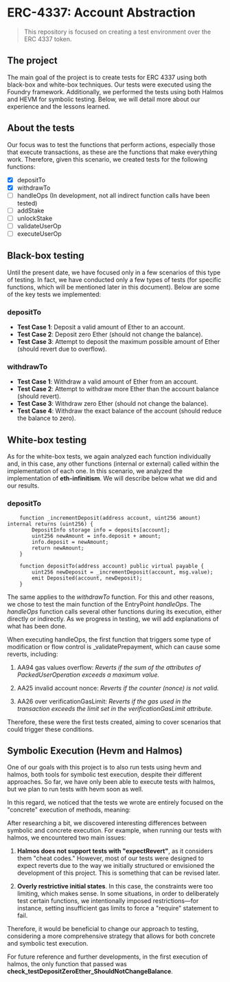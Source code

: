 # ERC-4337: Account Abstraction

> This repository is focused on creating a test environment over the ERC 4337 token.

## The project
The main goal of the project is to create tests for ERC 4337 using both black-box and white-box techniques. Our tests were executed using the Foundry framework. Additionally, we performed the tests using both Halmos and HEVM for symbolic testing. Below, we will detail more about our experience and the lessons learned.


## About the tests
Our focus was to test the functions that perform actions, especially those that execute transactions, as these are the functions that make everything work. Therefore, given this scenario, we created tests for the following functions:

- [x] depositTo
- [x] withdrawTo
- [ ] handleOps (In development, not all indirect function calls have been tested)
- [ ] addStake
- [ ] unlockStake
- [ ] validateUserOp
- [ ] executeUserOp

## Black-box testing
Until the present date, we have focused only in a few scenarios of this type of testing. In fact, we have conducted only a few types of tests (for specific functions, which will be mentioned later in this document). Below are some of the key tests we implemented:

### **depositTo**
- **Test Case 1**: Deposit a valid amount of Ether to an account.
- **Test Case 2**: Deposit zero Ether (should not change the balance).
- **Test Case 3**: Attempt to deposit the maximum possible amount of Ether (should revert due to overflow).

### **withdrawTo**
- **Test Case 1**: Withdraw a valid amount of Ether from an account.
- **Test Case 2**: Attempt to withdraw more Ether than the account balance (should revert).
- **Test Case 3**: Withdraw zero Ether (should not change the balance).
- **Test Case 4**: Withdraw the exact balance of the account (should reduce the balance to zero).

## White-box testing
As for the white-box tests, we again analyzed each function individually and, in this case, any other functions (internal or external) called within the implementation of each one. In this scenario, we analyzed the implementation of **eth-infinitism**. We will describe below what we did and our results.

### depositTo
```
    function _incrementDeposit(address account, uint256 amount) internal returns (uint256) {
        DepositInfo storage info = deposits[account];
        uint256 newAmount = info.deposit + amount;
        info.deposit = newAmount;
        return newAmount;
    }

    function depositTo(address account) public virtual payable {
        uint256 newDeposit = _incrementDeposit(account, msg.value);
        emit Deposited(account, newDeposit);
    }

```
The same applies to the _withdrawTo_ function. For this and other reasons, we chose to test the main function of the EntryPoint _handleOps_. The _handleOps_ function calls several other functions during its execution, either directly or indirectly. As we progress in testing, we will add explanations of what has been done.

When executing handleOps, the first function that triggers some type of modification or flow control is _validatePrepayment, which can cause some reverts, including:

1. AA94 gas values overflow: _Reverts if the sum of the attributes of PackedUserOperation exceeds a maximum value._

2. AA25 invalid account nonce: _Reverts if the counter (nonce) is not valid._

3. AA26 over verificationGasLimit: _Reverts if the gas used in the transaction exceeds the limit set in the verificationGasLimit attribute._

Therefore, these were the first tests created, aiming to cover scenarios that could trigger these conditions.

## Symbolic Execution (Hevm and Halmos)
One of our goals with this project is to also run tests using hevm and halmos, both tools for symbolic test execution, despite their different approaches. So far, we have only been able to execute tests with halmos, but we plan to run tests with hevm soon as well.

In this regard, we noticed that the tests we wrote are entirely focused on the "concrete" execution of methods, meaning:

After researching a bit, we discovered interesting differences between symbolic and concrete execution. For example, when running our tests with halmos, we encountered two main issues:

1. **Halmos does not support tests with "expectRevert"**, as it considers them "cheat codes." However, most of our tests were designed to expect reverts due to the way we initially structured or envisioned the development of this project. This is something that can be revised later.

2. **Overly restrictive initial states**. In this case, the constraints were too limiting, which makes sense. In some situations, in order to deliberately test certain functions, we intentionally imposed restrictions—for instance, setting insufficient gas limits to force a "require" statement to fail.

Therefore, it would be beneficial to change our approach to testing, considering a more comprehensive strategy that allows for both concrete and symbolic test execution. 

For future reference and further developments, in the first execution of halmos, the only function that passed was **check_testDepositZeroEther_ShouldNotChangeBalance**.